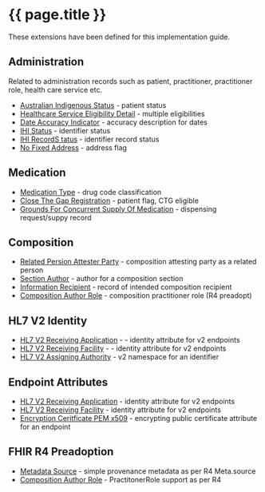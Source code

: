 # {{ page.title }}

These extensions have been defined for this implementation guide.

## Administration
Related to administration records such as patient, practitioner, practitioner role, health care service etc.
* [Australian Indigenous Status](StructureDefinition-indigenous-status.html) - patient status
* [Healthcare Service Eligibility Detail](StructureDefinition-healthcareservice-eligibility-detail.html) - multiple eligibilities 
* [Date Accuracy Indicator](StructureDefinition-date-accuracy-indicator.html) - accuracy description for dates
* [IHI Status](StructureDefinition-ihi-status.html) - identifier status 
* [IHI RecordS tatus](StructureDefinition-ihi-record-status.html) - identifier record status
* [No Fixed Address](StructureDefinition-no-fixed-address.html) - address flag

## Medication

* [Medication Type](StructureDefinition-medication-type.html) - drug code classification
* [Close The Gap Registration](StructureDefinition-close-the-gap-registration.html) - patient flag, CTG eligible
* [Grounds For Concurrent Supply Of Medication](StructureDefinition-grounds-for-concurrent-supply.html) - dispensing request/suppy record 

## Composition
* [Related Persion Attester Party](StructureDefinition-attester-related-party.html) - composition attesting party as a related person
* [Section Author](StructureDefinition-section-author.html) - author for a composition section
* [Information Recipient](Structuredefinition-information-recipient.html) - record of intended composition recipient
* [Composition Author Role](Structuredefinition-composition-author-role.html) - composition practitioner role (R4 preadopt)

## HL7 V2 Identity
* [HL7 V2 Receiving Application](StructureDefinition-au-receivingapplication.html) - - identity attribute for v2 endpoints
* [HL7 V2 Receiving Facility](StructureDefinition-au-receivingfacility.html) - - identity attribute for v2 endpoints
* [HL7 V2 Assigning Authority](StructureDefinition-au-assigningauthority.html) - v2 namespace for an identifier

## Endpoint Attributes
* [HL7 V2 Receiving Application](StructureDefinition-au-receivingapplication.html) - identity attribute for v2 endpoints
* [HL7 V2 Receiving Facility](StructureDefinition-au-receivingfacility.html) - identity attribute for v2 endpoints
* [Encryption Ceritficate PEM x509](StructureDefinition-encryption-certificate-pem-x509.html) - encrypting public certificate attribute for an endpoint

## FHIR R4 Preadoption
* [Metadata Source](StructureDefinition-meta-source.html) - simple provenance metadata as per R4 Meta.source
* [Composition Author Role](Structuredefinition-composition-author-role.html) - PractitonerRole support as per R4